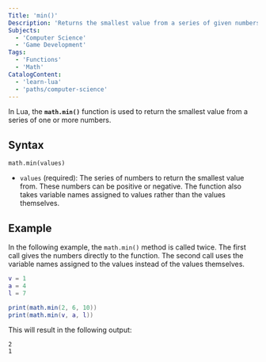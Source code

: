 ```yaml
---
Title: 'min()'
Description: 'Returns the smallest value from a series of given numbers.'
Subjects:
  - 'Computer Science'
  - 'Game Development'
Tags:
  - 'Functions'
  - 'Math'
CatalogContent:
  - 'learn-lua'
  - 'paths/computer-science'
---
```


In Lua, the **`math.min()`** function is used to return the smallest value from a series of one or more numbers.

## Syntax

```pseudo
math.min(values)
```

- `values` (required): The series of numbers to return the smallest value from. These numbers can be positive or negative. The function also takes variable names assigned to values rather than the values themselves.

## Example

In the following example, the `math.min()` method is called twice. The first call gives the numbers directly to the function. The second call uses the variable names assigned to the values instead of the values themselves.

```lua
v = 1
a = 4
l = 7

print(math.min(2, 6, 10))
print(math.min(v, a, l))
```

This will result in the following output:

```shell
2
1
```
